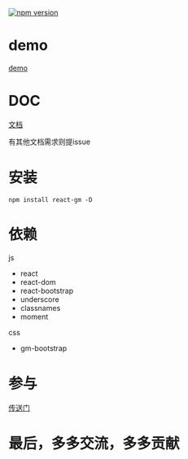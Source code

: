 [![npm version](https://badge.fury.io/js/react-gm.svg)](https://badge.fury.io/js/react-gm)

# demo
[demo](http://gmfe.github.io/react-gm)

# DOC
[文档](/doc/Home.md)

有其他文档需求则提issue

# 安装
`npm install react-gm -D`

# 依赖

js
- react
- react-dom
- react-bootstrap
- underscore
- classnames
- moment

css
- gm-bootstrap

# 参与
[传送门](./README.dev.md)

# 最后，多多交流，多多贡献
